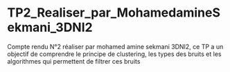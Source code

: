 # TP2_Realiser_par_MohamedamineSekmani_3DNI2
Compte rendu N°2 réaliser par mohamed amine sekmani 3DNI2, ce TP a un objectif de comprendre le principe de clustering, les types des bruits et les algorithmes qui permettent de filtrer ces bruits
